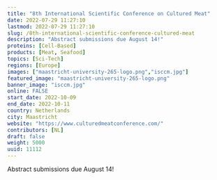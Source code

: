 ```yaml
---
title: "8th International Scientific Conference on Cultured Meat"
date: 2022-07-29 11:27:10
lastmod: 2022-07-29 11:27:10
slug: /8th-international-scientific-conference-cultured-meat
description: "Abstract submissions due August 14!"
proteins: [Cell-Based]
products: [Meat, Seafood]
topics: [Sci-Tech]
regions: [Europe]
images: ["maastricht-university-265-logo.png","isccm.jpg"]
featured_image: "maastricht-university-265-logo.png"
banner_image: "isccm.jpg"
online: FALSE
start_date: 2022-10-09
end_date: 2022-10-11
country: Netherlands
city: Maastricht
website: "https://www.culturedmeatconference.com/"
contributors: [NL]
draft: false
weight: 5000
uuid: 11112
---
```

<p>Abstract submissions due August 14!</p>
